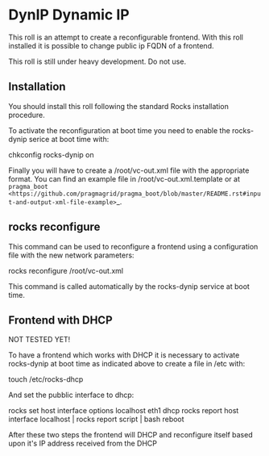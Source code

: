 DynIP Dynamic IP
================

This roll is an attempt to create a reconfigurable frontend.
With this roll installed it is possible to change public ip
FQDN of a frontend.

This roll is still under heavy development.
Do not use.

Installation
------------

You should install this roll following the standard Rocks installation
procedure.

To activate the reconfiguration at boot time you need to enable the rocks-dynip
serice at boot time with:

  chkconfig rocks-dynip on

Finally you will have to create a /root/vc-out.xml file with the appropriate
format. You can find an example file in /root/vc-out.xml.template or at 
`pragma_boot <https://github.com/pragmagrid/pragma_boot/blob/master/README.rst#input-and-output-xml-file-example>`_.


rocks reconfigure
-----------------

This command can be used to reconfigure a frontend using a configuration
file with the new network parameters:

   rocks reconfigure /root/vc-out.xml

This command is called automatically by the rocks-dynip service at boot time.

Frontend with DHCP 
------------------

NOT TESTED YET!

To have a frontend which works with DHCP it is necessary to activate rocks-dynip at 
boot time as indicated above to create a file in /etc with:

  touch /etc/rocks-dhcp

And set the pubblic interface to dhcp:

  rocks set host interface options localhost eth1 dhcp
  rocks report host interface localhost | rocks report script | bash
  reboot 

After these two steps the frontend will DHCP and reconfigure itself based upon 
it's IP address received from the DHCP





